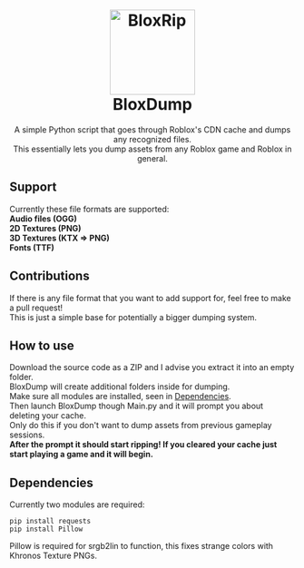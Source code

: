 <h1 align="center">
  <img src="https://i.imgur.com/drqCT3O.png" alt="BloxRip" width="150">
  <br>
  <b>BloxDump</b>
  <br>
</h1>
<p align="center">
  A simple Python script that goes through Roblox's CDN cache and dumps any recognized files.<br>
  This essentially lets you dump assets from any Roblox game and Roblox in general.
</p>

## Support
Currently these file formats are supported:<br>
<b>Audio files (OGG)</b><br>
<b>2D Textures (PNG)</b><br>
<b>3D Textures (KTX => PNG)</b><br>
<b>Fonts (TTF)</b><br>

## Contributions
If there is any file format that you want to add support for, feel free to make a pull request!<br>
This is just a simple base for potentially a bigger dumping system.

## How to use
Download the source code as a ZIP and I advise you extract it into an empty folder.<br>
BloxDump will create additional folders inside for dumping.<br>
Make sure all modules are installed, seen in [Dependencies](https://github.com/EmK530/BloxDump#dependencies).<br>
Then launch BloxDump though Main.py and it will prompt you about deleting your cache.<br>
Only do this if you don't want to dump assets from previous gameplay sessions.<br>
<b>After the prompt it should start ripping! If you cleared your cache just start playing a game and it will begin.</b>

## Dependencies
Currently two modules are required:
```
pip install requests
pip install Pillow
```
Pillow is required for srgb2lin to function, this fixes strange colors with Khronos Texture PNGs.

